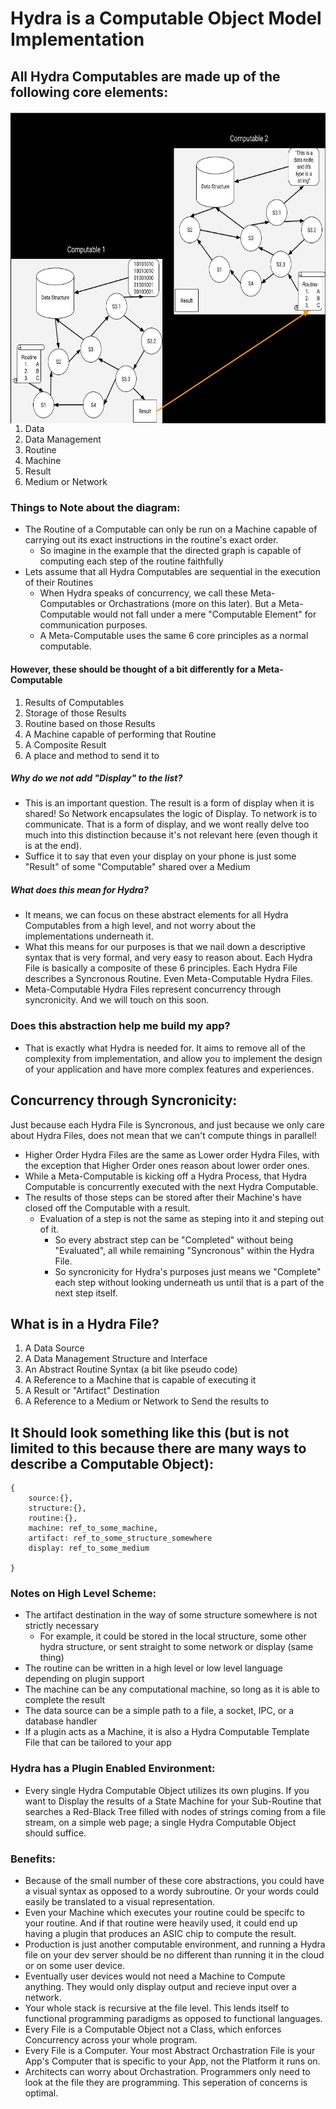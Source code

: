 # Hydra is a Computable Object Model Implementation

## All Hydra Computables are made up of the following core elements:
<img align="right" height="500" width="600" src="https://github.com/ItsZeusBro/Hydra/blob/822433adcf0249ccff8811fe67f70eb1bb2c4f65/Computable2.jpg">

1. Data
2. Data Management
3. Routine
4. Machine
5. Result
6. Medium or Network



### Things to Note about the diagram:
- The Routine of a Computable can only be run on a Machine capable of carrying out its exact instructions in the routine's exact order.
    - So imagine in the example that the directed graph is capable of computing each step of the routine faithfully
- Lets assume that all Hydra Computables are sequential in the execution of their Routines
    - When Hydra speaks of concurrency, we call these Meta-Computables or Orchastrations (more on this later). But a Meta-Computable would not fall under a mere "Computable Element" for communication purposes.
    - A Meta-Computable uses the same 6 core principles as a normal computable. 

#### However, these should be thought of a bit differently for a Meta-Computable

1. Results of Computables
2. Storage of those Results
3. Routine based on those Results
4. A Machine capable of performing that Routine
5. A Composite Result
6. A place and method to send it to

##### Why do we not add "Display" to the list?
- This is an important question. The result is a form of display when it is shared! So Network encapsulates the logic of Display. To network is to communicate. That is a form of display, and we wont really delve too much into this distinction because it's not relevant here (even though it is at the end).
- Suffice it to say that even your display on your phone is just some "Result" of some "Computable" shared over a Medium


##### What does this mean for Hydra?
- It means, we can focus on these abstract elements for all Hydra Computables from a high level, and not worry about the implementations underneath it.
- What this means for our purposes is that we nail down a descriptive syntax that is very formal, and very easy to reason about. Each Hydra File is basically a composite of these 6 principles. Each Hydra File describes a Syncronous Routine. Even Meta-Computable Hydra Files. 
- Meta-Computable Hydra Files represent concurrency through syncronicity. And we will touch on this soon.




### Does this abstraction help me build my app?
- That is exactly what Hydra is needed for. It aims to remove all of the complexity from implementation, and allow you to implement the design of your application and have more complex features and experiences.


## Concurrency through Syncronicity:
Just because each Hydra File is Syncronous, and just because we only care about Hydra Files, does not mean that we can't compute things in parallel!
- Higher Order Hydra Files are the same as Lower order Hydra Files, with the exception that Higher Order ones reason about lower order ones. 
- While a Meta-Computable is kicking off a Hydra Process, that Hydra Computable is concurrently executed with the next Hydra Computable. 
- The results of those steps can be stored after their Machine's have closed off the Computable with a result. 
    - Evaluation of a step is not the same as steping into it and steping out of it.
        - So every abstract step can be "Completed" without being "Evaluated", all while remaining "Syncronous" within the Hydra File. 
        - So syncronicity for Hydra's purposes just means we "Complete" each step without looking underneath us until that is a part of the next step itself.

## What is in a Hydra File?
1. A Data Source
2. A Data Management Structure and Interface
3. An Abstract Routine Syntax (a bit like pseudo code)
4. A Reference to a Machine that is capable of executing it
5. A Result or "Artifact" Destination
6. A Reference to a Medium or Network to Send the results to

## It Should look something like this (but is not limited to this because there are many ways to describe a Computable Object):
    {
        source:{},
        structure:{},
        routine:{},
        machine: ref_to_some_machine,
        artifact: ref_to_some_structure_somewhere 
        display: ref_to_some_medium
    
    }
    
### Notes on High Level Scheme:
- The artifact destination in the way of some structure somewhere is not strictly necessary
    - For example, it could be stored in the local structure, some other hydra structure, or sent straight to some network or display (same thing)
- The routine can be written in a high level or low level language depending on plugin support
- The machine can be any computational machine, so long as it is able to complete the result
- The data source can be a simple path to a file, a socket, IPC, or a database handler
- If a plugin acts as a Machine, it is also a Hydra Computable Template File that can be tailored to your app

### Hydra has a Plugin Enabled Environment:
- Every single Hydra Computable Object utilizes its own plugins. If you want to Display the results of a State Machine for your Sub-Routine that searches a Red-Black Tree filled with nodes of strings coming from a file stream, on a simple web page; a single Hydra Computable Object should suffice.

### Benefits:
- Because of the small number of these core abstractions, you could have a visual syntax as opposed to a wordy subroutine. Or your words could easily be translated to a visual representation. 
- Even your Machine which executes your routine could be specifc to your routine. And if that routine were heavily used, it could end up having a plugin that produces an ASIC chip to compute the result.
- Production is just another computable environment, and running a Hydra file on your dev server should be no different than running it in the cloud or on some user device.
- Eventually user devices would not need a Machine to Compute anything. They would only display output and recieve input over a network.
- Your whole stack is recursive at the file level. This lends itself to functional programming paradigms as opposed to functional languages.
- Every File is a Computable Object not a Class, which enforces Concurrency across your whole program.
- Every File is a Computer. Your most Abstract Orchastration File is your App's Computer that is specific to your App, not the Platform it runs on.
- Architects can worry about Orchastration. Programmers only need to look at the file they are programming. This seperation of concerns is optimal.
